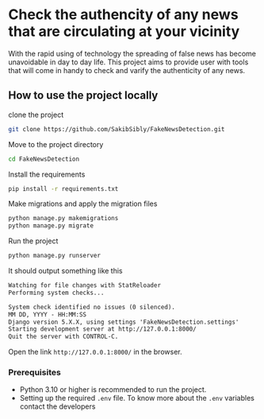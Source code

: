 # Check the authencity of any news that are circulating at your vicinity

With the rapid using of technology the spreading of false news has become unavoidable in day to day life. This project aims to provide user with tools that will come in handy to check and varify the authenticity of any news.

## How to use the project locally

clone the project

```sh
git clone https://github.com/SakibSibly/FakeNewsDetection.git
```

Move to the project directory

```sh
cd FakeNewsDetection
```

Install the requirements

```sh
pip install -r requirements.txt
```

Make migrations and apply the migration files

```sh
python manage.py makemigrations
python manage.py migrate
```

Run the project

```sh
python manage.py runserver
```

It should output something like this

```txt
Watching for file changes with StatReloader
Performing system checks...

System check identified no issues (0 silenced).
MM DD, YYYY - HH:MM:SS
Django version 5.X.X, using settings 'FakeNewsDetection.settings'
Starting development server at http://127.0.0.1:8000/
Quit the server with CONTROL-C.
```

Open the link `http://127.0.0.1:8000/` in the browser.

### Prerequisites

- Python 3.10 or higher is recommended to run the project.
- Setting up the required `.env` file. To know more about the `.env` variables contact the developers

